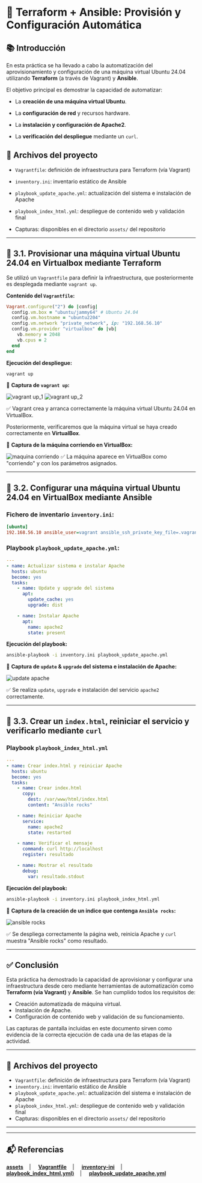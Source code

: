  # 🌱 Terraform + Ansible: Provisión y Configuración Automática

## 📚 Introducción

En esta práctica se ha llevado a cabo la automatización del aprovisionamiento y configuración de una máquina virtual Ubuntu 24.04 utilizando **Terraform** (a través de Vagrant) y **Ansible**.

El objetivo principal es demostrar la capacidad de automatizar:

* La **creación de una máquina virtual Ubuntu**.
  
* La **configuración de red** y recursos hardware.
 
* La **instalación y configuración de Apache2**.
 
* La **verificación del despliegue** mediante un `curl`.



## 📂 Archivos del proyecto

* `Vagrantfile`: definición de infraestructura para Terraform (vía Vagrant)
  
* `inventory.ini`: inventario estático de Ansible
  
* `playbook_update_apache.yml`: actualización del sistema e instalación de Apache
  
* `playbook_index_html.yml`: despliegue de contenido web y validación final
  
* Capturas: disponibles en el directorio `assets/` del repositorio

---

## 🎯 3.1. Provisionar una máquina virtual Ubuntu 24.04 en Virtualbox mediante Terraform

Se utilizó un `Vagrantfile` para definir la infraestructura, que posteriormente es desplegada mediante `vagrant up`.

**Contenido del `Vagrantfile`:**

```ruby
Vagrant.configure("2") do |config|
  config.vm.box = "ubuntu/jammy64" # Ubuntu 24.04
  config.vm.hostname = "ubuntu2204"
  config.vm.network "private_network", ip: "192.168.56.10"
  config.vm.provider "virtualbox" do |vb|
    vb.memory = 2048
    vb.cpus = 2
  end
end
```

**Ejecución del despliegue:**

```bash
vagrant up
```

📸 **Captura de `vagrant up`:**


![vagrant up_1](https://github.com/XaviGimReu/PPS-10836126/blob/main/template-main/RA5/RA5_2/assets/1.%20vagrant%20up.png)
![vagrant up_2](https://github.com/XaviGimReu/PPS-10836126/blob/main/template-main/RA5/RA5_2/assets/2.%20vagrant%20up_2.png)

✅ Vagrant crea y arranca correctamente la máquina virtual Ubuntu 24.04 en VirtualBox.

Posteriormente, verificaremos que la máquina virtual se haya creado correctamente en **VirtualBox**.

📸 **Captura de la máquina corriendo en VirtualBox:**


![maquina corriendo](https://github.com/XaviGimReu/PPS-10836126/blob/main/template-main/RA5/RA5_2/assets/3.%20m%C3%A1quina%20virutal.png)
✅ La máquina aparece en VirtualBox como "corriendo" y con los parámetros asignados.

---

## 🎯 3.2. Configurar una máquina virtual Ubuntu 24.04 en VirtualBox mediante Ansible

### Fichero de inventario `inventory.ini`:

```ini
[ubuntu]
192.168.56.10 ansible_user=vagrant ansible_ssh_private_key_file=.vagrant/machines/default/virtualbox/private_key ansible_connection=ssh
```

### Playbook `playbook_update_apache.yml`:

```yaml
---
- name: Actualizar sistema e instalar Apache
  hosts: ubuntu
  become: yes
  tasks:
    - name: Update y upgrade del sistema
      apt:
        update_cache: yes
        upgrade: dist

    - name: Instalar Apache
      apt:
        name: apache2
        state: present
```

**Ejecución del playbook:**

```bash
ansible-playbook -i inventory.ini playbook_update_apache.yml
```

📸 **Captura de `update` & `upgrade` del sistema e instalación de Apache:**


![update apache](https://github.com/XaviGimReu/PPS-10836126/blob/main/template-main/RA5/RA5_2/assets/4.%20playbook_update_apache.png)

✅ Se realiza `update`, `upgrade` e instalación del servicio `apache2` correctamente.

---

## 🎯 3.3. Crear un `index.html`, reiniciar el servicio y verificarlo mediante `curl`

### Playbook `playbook_index_html.yml`

```yaml
---
- name: Crear index.html y reiniciar Apache
  hosts: ubuntu
  become: yes
  tasks:
    - name: Crear index.html
      copy:
        dest: /var/www/html/index.html
        content: "Ansible rocks"

    - name: Reiniciar Apache
      service:
        name: apache2
        state: restarted

    - name: Verificar el mensaje
      command: curl http://localhost
      register: resultado

    - name: Mostrar el resultado
      debug:
        var: resultado.stdout
```

**Ejecución del playbook:**

```bash
ansible-playbook -i inventory.ini playbook_index_html.yml
```

📸 **Captura de la creación de un indice que contenga `Ansible rocks`:**


![ansible rocks](https://github.com/XaviGimReu/PPS-10836126/blob/main/template-main/RA5/RA5_2/assets/3.png)

✅ Se despliega correctamente la página web, reinicia Apache y `curl` muestra "Ansible rocks" como resultado.

---

## ✅ Conclusión

Esta práctica ha demostrado la capacidad de aprovisionar y configurar una infraestructura desde cero mediante herramientas de automatización como **Terraform (vía Vagrant)** y **Ansible**. Se han cumplido todos los requisitos de:

* Creación automatizada de máquina virtual.
* Instalación de Apache.
* Configuración de contenido web y validación de su funcionamiento.

Las capturas de pantalla incluidas en este documento sirven como evidencia de la correcta ejecución de cada una de las etapas de la actividad.

---

## 📂 Archivos del proyecto

* `Vagrantfile`: definición de infraestructura para Terraform (vía Vagrant)
* `inventory.ini`: inventario estático de Ansible
* `playbook_update_apache.yml`: actualización del sistema e instalación de Apache
* `playbook_index_html.yml`: despliegue de contenido web y validación final
* Capturas: disponibles en el directorio `assets/` del repositorio

---


---

## 📬 Referencias
**[assets](https://github.com/XaviGimReu/PPS-10836126/tree/main/template-main/RA5/RA5_2/assets)**&nbsp;&nbsp;&nbsp; | &nbsp;&nbsp;&nbsp;
**[Vagrantfile](https://github.com/XaviGimReu/PPS-10836126/blob/main/template-main/RA5/RA5_2/Vagrantfile)**&nbsp;&nbsp;&nbsp; | &nbsp;&nbsp;&nbsp;
**[inventory-ini](https://github.com/XaviGimReu/PPS-10836126/blob/main/template-main/RA5/RA5_2/inventory.ini)**&nbsp;&nbsp;&nbsp; | &nbsp;&nbsp;&nbsp;
**[playbook_index_html.yml)](https://github.com/XaviGimReu/PPS-10836126/blob/main/template-main/RA5/RA5_2/playbook_index_html.yml)**&nbsp;&nbsp;&nbsp; | &nbsp;&nbsp;&nbsp;
**[playbook_update_apache.yml](https://github.com/XaviGimReu/PPS-10836126/blob/main/template-main/RA5/RA5_2/playbook_update_apache.yml)**

